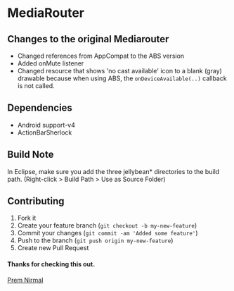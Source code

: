 # MediaRouter

## Changes to the original Mediarouter
- Changed references from AppCompat to the ABS version
- Added onMute listener
- Changed resource that shows 'no cast available' icon to a blank (gray) drawable because when using ABS, the `onDeviceAvailable(..)` callback is not called.

## Dependencies
- Android support-v4
- ActionBarSherlock

## Build Note
In Eclipse, make sure you add the three jellybean* directories to the build path. (Right-click > Build Path > Use as Source Folder)

## Contributing

1. Fork it
2. Create your feature branch (`git checkout -b my-new-feature`)
3. Commit your changes (`git commit -am 'Added some feature'`)
4. Push to the branch (`git push origin my-new-feature`)
5. Create new Pull Request

#### Thanks for checking this out.
[Prem Nirmal](https://plus.google.com/u/2/104566486614105999906/posts)
